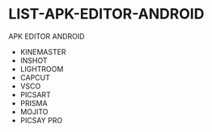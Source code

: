 # LIST-APK-EDITOR-ANDROID
APK EDITOR ANDROID
- KINEMASTER
- INSHOT
- LIGHTROOM
- CAPCUT
- VSCO
- PICSART
- PRISMA
- MOJITO
- PICSAY PRO

